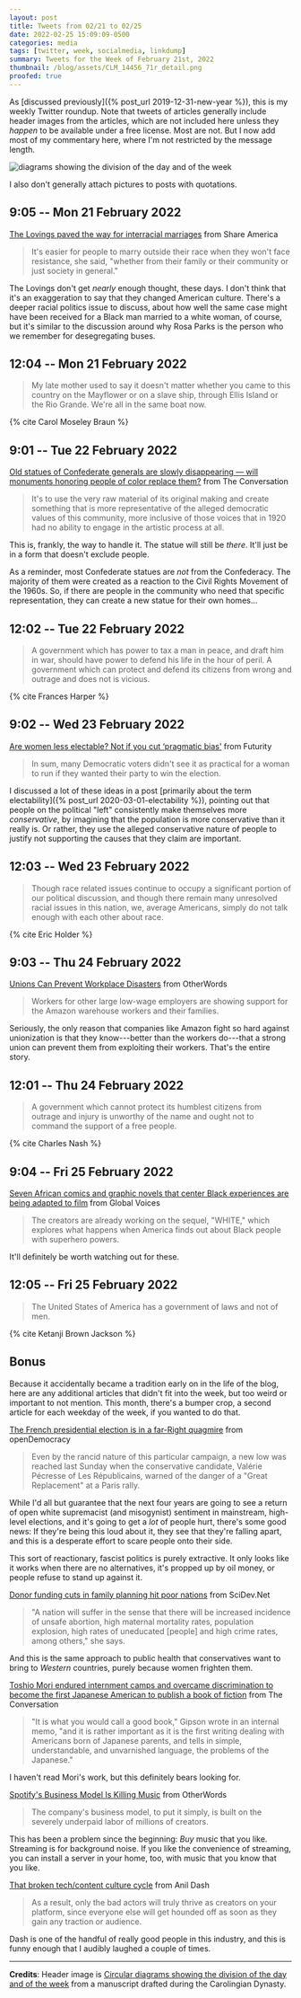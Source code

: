 ```yaml
---
layout: post
title: Tweets from 02/21 to 02/25
date: 2022-02-25 15:09:09-0500
categories: media
tags: [twitter, week, socialmedia, linkdump]
summary: Tweets for the Week of February 21st, 2022
thumbnail: /blog/assets/CLM_14456_71r_detail.png
proofed: true
---
```


As [discussed previously]({% post_url 2019-12-31-new-year %}), this is my weekly Twitter roundup.  Note that tweets of articles generally include header images from the articles, which are not included here unless they *happen* to be available under a free license.  Most are not.  But I now add most of my commentary here, where I'm not restricted by the message length.

![diagrams showing the division of the day and of the week](/blog/assets/CLM_14456_71r_detail.png "diagrams showing the division of the day and of the week")

I also don't generally attach pictures to posts with quotations.

## 9:05 -- Mon 21 February 2022

[<i class="fab fa-twitter-square"></i>](https://jcolag.github.io/twitter/1495761475545153540) [The Lovings paved the way for interracial marriages](https://share.america.gov/lovings-interracial-marriage/) from Share America

 > It's easier for people to marry outside their race when they won't face resistance, she said, "whether from their family or their community or just society in general."

The Lovings don't get *nearly* enough thought, these days.  I don't think that it's an exaggeration to say that they changed American culture.  There's a deeper racial politics issue to discuss, about how well the same case might have been received for a Black man married to a white woman, of course, but it's similar to the discussion around why Rosa Parks is the person who we remember for desegregating buses.

## 12:04 -- Mon 21 February 2022

[<i class="fab fa-twitter-square"></i>](https://jcolag.github.io/twitter/1495806522353504257)

 > My late mother used to say it doesn't matter whether you came to this country on the Mayflower or on a slave ship, through Ellis Island or the Rio Grande. We're all in the same boat now.

{% cite Carol Moseley Braun %}

## 9:01 -- Tue 22 February 2022

[<i class="fab fa-twitter-square"></i>](https://jcolag.github.io/twitter/1496122857025331205) [Old statues of Confederate generals are slowly disappearing — will monuments honoring people of color replace them?](https://theconversation.com/old-statues-of-confederate-generals-are-slowly-disappearing-will-monuments-honoring-people-of-color-replace-them-173625) from The Conversation

 > It's to use the very raw material of its original making and create something that is more representative of the alleged democratic values of this community, more inclusive of those voices that in 1920 had no ability to engage in the artistic process at all.

This is, frankly, the way to handle it.  The statue will still be *there*.  It'll just be in a form that doesn't exclude people.

As a reminder, most Confederate statues are *not* from the Confederacy.  The majority of them were created as a reaction to the Civil Rights Movement of the 1960s.  So, if there are people in the community who need that specific representation, they can create a new statue for their own homes...

## 12:02 -- Tue 22 February 2022

[<i class="fab fa-twitter-square"></i>](https://jcolag.github.io/twitter/1496168406944522242)

 > A government which has power to tax a man in peace, and draft him in war, should have power to defend his life in the hour of peril. A government which can protect and defend its citizens from wrong and outrage and does not is vicious.

{% cite Frances Harper %}

## 9:02 -- Wed 23 February 2022

[<i class="fab fa-twitter-square"></i>](https://jcolag.github.io/twitter/1496485496309968903) [Are women less electable? Not if you cut ‘pragmatic bias'](https://www.futurity.org/pragmatic-bias-women-electable-2698162-2/) from Futurity

 > In sum, many Democratic voters didn't see it as practical for a woman to run if they wanted their party to win the election.

I discussed a lot of these ideas in a post [primarily about the term electability]({% post_url 2020-03-01-electability %}), pointing out that people on the political "left" consistently make themselves more *conservative*, by imagining that the population is more conservative than it really is.  Or rather, they use the alleged conservative nature of people to justify not supporting the causes that they claim are important.

## 12:03 -- Wed 23 February 2022

[<i class="fab fa-twitter-square"></i>](https://jcolag.github.io/twitter/1496531046581641217)

 > Though race related issues continue to occupy a significant portion of our political discussion, and though there remain many unresolved racial issues in this nation, we, average Americans, simply do not talk enough with each other about race.

{% cite Eric Holder %}

## 9:03 -- Thu 24 February 2022

[<i class="fab fa-twitter-square"></i>](https://jcolag.github.io/twitter/1496848136245067777) [Unions Can Prevent Workplace Disasters](https://otherwords.org/unions-can-prevent-workplace-disasters/) from OtherWords

 > Workers for other large low-wage employers are showing support for the Amazon warehouse workers and their families.

Seriously, the only reason that companies like Amazon fight so hard against unionization is that they know---better than the workers do---that a strong union can prevent them from exploiting their workers.  That's the entire story.

## 12:01 -- Thu 24 February 2022

[<i class="fab fa-twitter-square"></i>](https://jcolag.github.io/twitter/1496892931164225544)

 > A government which cannot protect its humblest citizens from outrage and injury is unworthy of the name and ought not to command the support of a free people.

{% cite Charles Nash %}

## 9:04 -- Fri 25 February 2022

[<i class="fab fa-twitter-square"></i>](https://jcolag.github.io/twitter/1497210775357861892) [Seven African comics and graphic novels that center Black experiences are being adapted to film](https://globalvoices.org/2022/02/18/7-african-black-comics-and-graphic-novels-that-are-being-adapted-to-film/) from Global Voices

 > The creators are already working on the sequel, "WHITE," which explores what happens when America finds out about Black people with superhero powers.

It'll definitely be worth watching out for these.

## 12:05 -- Fri 25 February 2022

[<i class="fab fa-twitter-square"></i>](https://jcolag.github.io/twitter/1497256325981425668)

 > The United States of America has a government of laws and not of men.

{% cite Ketanji Brown Jackson %}

## Bonus

Because it accidentally became a tradition early on in the life of the blog, here are any additional articles that didn't fit into the week, but too weird or important to not mention.  This month, there's a bumper crop, a second article for each weekday of the week, if you wanted to do that.

<i class="fas fa-square"></i> [The French presidential election is in a far-Right quagmire](https://www.opendemocracy.net/en/france-presidential-election-far-right-great-replacement-eric-zemmour-valerie-pecresse/) from openDemocracy

 > Even by the rancid nature of this particular campaign, a new low was reached last Sunday when the conservative candidate, Valérie Pécresse of Les Républicains, warned of the danger of a "Great Replacement" at a Paris rally.

While I'd all but guarantee that the next four years are going to see a return of open white supremacist (and misogynist) sentiment in mainstream, high-level elections, and it's going to get a *lot* of people hurt, there's some good news:  If they're being this loud about it, they see that they're falling apart, and this is a desperate effort to scare people onto their side.

This sort of reactionary, fascist politics is purely extractive.  It only looks like it works when there are no alternatives, it's propped up by oil money, or people refuse to stand up against it.

<i class="fas fa-square"></i> [Donor funding cuts in family planning hit poor nations](https://www.scidev.net/global/news/donor-funding-cuts-in-family-planning-hit-poor-nations/) from SciDev.Net

 > "A nation will suffer in the sense that there will be increased incidence of unsafe abortion, high maternal mortality rates, population explosion, high rates of uneducated [people] and high crime rates, among others," she says.

And this is the same approach to public health that conservatives want to bring to *Western* countries, purely because women frighten them.

<i class="fas fa-square"></i> [Toshio Mori endured internment camps and overcame discrimination to become the first Japanese American to publish a book of fiction](https://theconversation.com/toshio-mori-endured-internment-camps-and-overcame-discrimination-to-become-the-first-japanese-american-to-publish-a-book-of-fiction-175594) from The Conversation

 > "It is what you would call a good book," Gipson wrote in an internal memo, "and it is rather important as it is the first writing dealing with Americans born of Japanese parents, and tells in simple, understandable, and unvarnished language, the problems of the Japanese."

I haven't read Mori's work, but this definitely bears looking for.

<i class="fas fa-square"></i> [Spotify's Business Model Is Killing Music](https://otherwords.org/spotifys-business-model-is-killing-music/) from OtherWords

 > The company's business model, to put it simply, is built on the severely underpaid labor of millions of creators.

This has been a problem since the beginning:  *Buy* music that you like.  Streaming is for background noise.  If you like the convenience of streaming, you can install a server in your home, too, with music that you know that you like.

<i class="fab fa-twitter-square"></i> [That broken tech/content culture cycle](https://anildash.com/2022/02/09/the-stupid-tech-content-culture-cycle/) from Anil Dash

 > As a result, only the bad actors will truly thrive as creators on your platform, since everyone else will get hounded off as soon as they gain any traction or audience.

Dash is one of the handful of really good people in this industry, and this is funny enough that I audibly laughed a couple of times.

* * *

**Credits**:  Header image is [Circular diagrams showing the division of the day and of the week](https://commons.wikimedia.org/wiki/File:CLM_14456_71r_detail.jpg) from a manuscript drafted during the Carolingian Dynasty.
